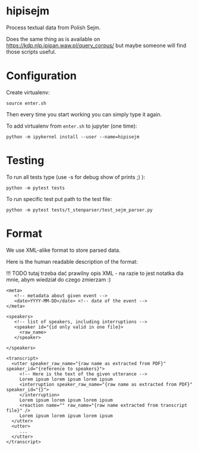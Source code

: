 # hipisejm

Process textual data from Polish Sejm.

Does the same thing as is available on https://kdp.nlp.ipipan.waw.pl/query_corpus/
but maybe someone will find those scripts useful.

Configuration
=============

Create virtualenv:

    source enter.sh

Then every time you start working you can simply type it again.

To add virtualenv from `enter.sh` to jupyter (one time):

    python -m ipykernel install --user --name=hipisejm

Testing
=======

To run all tests type (use -s for debug show of prints ;) ):

    python -m pytest tests

To run specific test put path to the test file:

    python -m pytest tests/t_stenparser/test_sejm_parser.py

Format
======

We use XML-alike format to store parsed data.

Here is the human readable description of the format:

!!! TODO tutaj trzeba dać prawilny opis XML - na razie to jest notatka dla mnie, abym wiedział do czego zmierzam :)

    <meta>
       <!-- metadata about given event -->
       <date>YYYY-MM-DD</date> <!-- date of the event -->
    </meta>

    <speakers>
       <!-- list of speakers, including interruptions -->
       <speaker id="{id only valid in one file}>
         <raw_name>
       </speaker>

    </speakers>

    <transcript>
      <utter speaker_raw_name="{raw name as extracted from PDF}" speaker_id="{reference to speakers}">
         <!-- Here is the text of the given utterance -->
         Lorem ipsum lorem ipsum lorem ipsum
         <interruption speaker_raw_name="{raw name as extracted from PDF}" speaker_id="{}">
         </interruption>
         Lorem ipsum lorem ipsum lorem ipsum
         <reaction name="" raw_name="{raw name extracted from transcript file}" />
         Lorem ipsum lorem ipsum lorem ipsum
      </utter>
      <utter>
         ...
      </utter>
    </transcript>

